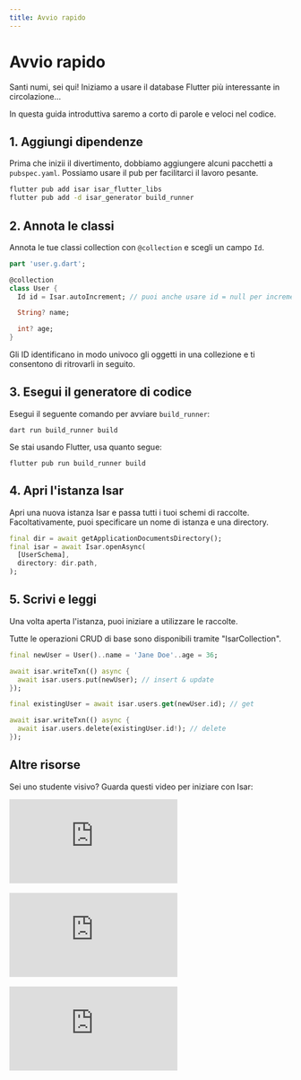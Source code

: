 ```yaml
---
title: Avvio rapido
---
```


# Avvio rapido

Santi numi, sei qui! Iniziamo a usare il database Flutter più interessante in circolazione...

In questa guida introduttiva saremo a corto di parole e veloci nel codice.

## 1. Aggiungi dipendenze

Prima che inizii il divertimento, dobbiamo aggiungere alcuni pacchetti a `pubspec.yaml`. Possiamo usare il pub per facilitarci il lavoro pesante.

```bash
flutter pub add isar isar_flutter_libs
flutter pub add -d isar_generator build_runner
```

## 2. Annota le classi

Annota le tue classi collection con `@collection` e scegli un campo `Id`.

```dart
part 'user.g.dart';

@collection
class User {
  Id id = Isar.autoIncrement; // puoi anche usare id = null per incrementare automaticamente

  String? name;

  int? age;
}
```

Gli ID identificano in modo univoco gli oggetti in una collezione e ti consentono di ritrovarli in seguito.

## 3. Esegui il generatore di codice

Esegui il seguente comando per avviare `build_runner`:

```
dart run build_runner build
```

Se stai usando Flutter, usa quanto segue:

```
flutter pub run build_runner build
```

## 4. Apri l'istanza Isar

Apri una nuova istanza Isar e passa tutti i tuoi schemi di raccolte. Facoltativamente, puoi specificare un nome di istanza e una directory.

```dart
final dir = await getApplicationDocumentsDirectory();
final isar = await Isar.openAsync(
  [UserSchema],
  directory: dir.path,
);
```

## 5. Scrivi e leggi

Una volta aperta l'istanza, puoi iniziare a utilizzare le raccolte.

Tutte le operazioni CRUD di base sono disponibili tramite "IsarCollection".

```dart
final newUser = User()..name = 'Jane Doe'..age = 36;

await isar.writeTxn(() async {
  await isar.users.put(newUser); // insert & update
});

final existingUser = await isar.users.get(newUser.id); // get

await isar.writeTxn(() async {
  await isar.users.delete(existingUser.id!); // delete
});
```

## Altre risorse

Sei uno studente visivo? Guarda questi video per iniziare con Isar:

<div class="video-block">
  <iframe max-width=100% height=auto src="https://www.youtube.com/embed/CwC9-a9hJv4" title="Isar Database" frameborder="0" allow="accelerometer; clipboard-write; encrypted-media; gyroscope; picture-in-picture" allowfullscreen></iframe>
</div>
<br>
<div class="video-block">
  <iframe max-width=100% height=auto src="https://www.youtube.com/embed/videoseries?list=PLKKf8l1ne4_hMBtRykh9GCC4MMyteUTyf" title="Isar Database" frameborder="0" allow="accelerometer; clipboard-write; encrypted-media; gyroscope; picture-in-picture" allowfullscreen></iframe>
</div>
<br>
<div class="video-block">
  <iframe max-width=100% height=auto src="https://www.youtube.com/embed/pdKb8HLCXOA " title="Isar Database" frameborder="0" allow="accelerometer; clipboard-write; encrypted-media; gyroscope; picture-in-picture" allowfullscreen></iframe>
</div>
